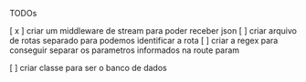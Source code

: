 TODOs

[ x ] criar um middleware de stream para poder receber json
[ ] criar arquivo de rotas separado para podemos identificar a rota
[ ] criar a regex para conseguir separar os parametros informados na route param

[ ] criar classe para ser o banco de dados
